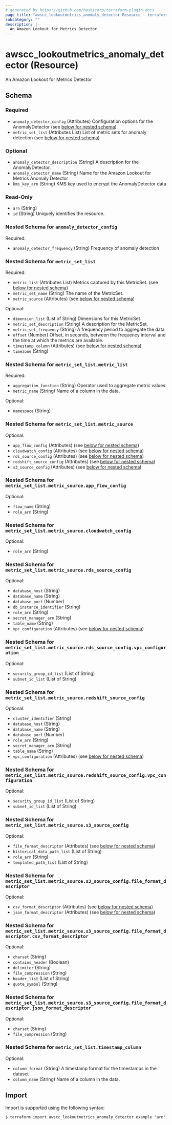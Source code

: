 ```yaml
---
# generated by https://github.com/hashicorp/terraform-plugin-docs
page_title: "awscc_lookoutmetrics_anomaly_detector Resource - terraform-provider-awscc"
subcategory: ""
description: |-
  An Amazon Lookout for Metrics Detector
---
```


# awscc_lookoutmetrics_anomaly_detector (Resource)

An Amazon Lookout for Metrics Detector



<!-- schema generated by tfplugindocs -->
## Schema

### Required

- `anomaly_detector_config` (Attributes) Configuration options for the AnomalyDetector (see [below for nested schema](#nestedatt--anomaly_detector_config))
- `metric_set_list` (Attributes List) List of metric sets for anomaly detection (see [below for nested schema](#nestedatt--metric_set_list))

### Optional

- `anomaly_detector_description` (String) A description for the AnomalyDetector.
- `anomaly_detector_name` (String) Name for the Amazon Lookout for Metrics Anomaly Detector
- `kms_key_arn` (String) KMS key used to encrypt the AnomalyDetector data

### Read-Only

- `arn` (String)
- `id` (String) Uniquely identifies the resource.

<a id="nestedatt--anomaly_detector_config"></a>
### Nested Schema for `anomaly_detector_config`

Required:

- `anomaly_detector_frequency` (String) Frequency of anomaly detection


<a id="nestedatt--metric_set_list"></a>
### Nested Schema for `metric_set_list`

Required:

- `metric_list` (Attributes List) Metrics captured by this MetricSet. (see [below for nested schema](#nestedatt--metric_set_list--metric_list))
- `metric_set_name` (String) The name of the MetricSet.
- `metric_source` (Attributes) (see [below for nested schema](#nestedatt--metric_set_list--metric_source))

Optional:

- `dimension_list` (List of String) Dimensions for this MetricSet.
- `metric_set_description` (String) A description for the MetricSet.
- `metric_set_frequency` (String) A frequency period to aggregate the data
- `offset` (Number) Offset, in seconds, between the frequency interval and the time at which the metrics are available.
- `timestamp_column` (Attributes) (see [below for nested schema](#nestedatt--metric_set_list--timestamp_column))
- `timezone` (String)

<a id="nestedatt--metric_set_list--metric_list"></a>
### Nested Schema for `metric_set_list.metric_list`

Required:

- `aggregation_function` (String) Operator used to aggregate metric values
- `metric_name` (String) Name of a column in the data.

Optional:

- `namespace` (String)


<a id="nestedatt--metric_set_list--metric_source"></a>
### Nested Schema for `metric_set_list.metric_source`

Optional:

- `app_flow_config` (Attributes) (see [below for nested schema](#nestedatt--metric_set_list--metric_source--app_flow_config))
- `cloudwatch_config` (Attributes) (see [below for nested schema](#nestedatt--metric_set_list--metric_source--cloudwatch_config))
- `rds_source_config` (Attributes) (see [below for nested schema](#nestedatt--metric_set_list--metric_source--rds_source_config))
- `redshift_source_config` (Attributes) (see [below for nested schema](#nestedatt--metric_set_list--metric_source--redshift_source_config))
- `s3_source_config` (Attributes) (see [below for nested schema](#nestedatt--metric_set_list--metric_source--s3_source_config))

<a id="nestedatt--metric_set_list--metric_source--app_flow_config"></a>
### Nested Schema for `metric_set_list.metric_source.app_flow_config`

Optional:

- `flow_name` (String)
- `role_arn` (String)


<a id="nestedatt--metric_set_list--metric_source--cloudwatch_config"></a>
### Nested Schema for `metric_set_list.metric_source.cloudwatch_config`

Optional:

- `role_arn` (String)


<a id="nestedatt--metric_set_list--metric_source--rds_source_config"></a>
### Nested Schema for `metric_set_list.metric_source.rds_source_config`

Optional:

- `database_host` (String)
- `database_name` (String)
- `database_port` (Number)
- `db_instance_identifier` (String)
- `role_arn` (String)
- `secret_manager_arn` (String)
- `table_name` (String)
- `vpc_configuration` (Attributes) (see [below for nested schema](#nestedatt--metric_set_list--metric_source--rds_source_config--vpc_configuration))

<a id="nestedatt--metric_set_list--metric_source--rds_source_config--vpc_configuration"></a>
### Nested Schema for `metric_set_list.metric_source.rds_source_config.vpc_configuration`

Optional:

- `security_group_id_list` (List of String)
- `subnet_id_list` (List of String)



<a id="nestedatt--metric_set_list--metric_source--redshift_source_config"></a>
### Nested Schema for `metric_set_list.metric_source.redshift_source_config`

Optional:

- `cluster_identifier` (String)
- `database_host` (String)
- `database_name` (String)
- `database_port` (Number)
- `role_arn` (String)
- `secret_manager_arn` (String)
- `table_name` (String)
- `vpc_configuration` (Attributes) (see [below for nested schema](#nestedatt--metric_set_list--metric_source--redshift_source_config--vpc_configuration))

<a id="nestedatt--metric_set_list--metric_source--redshift_source_config--vpc_configuration"></a>
### Nested Schema for `metric_set_list.metric_source.redshift_source_config.vpc_configuration`

Optional:

- `security_group_id_list` (List of String)
- `subnet_id_list` (List of String)



<a id="nestedatt--metric_set_list--metric_source--s3_source_config"></a>
### Nested Schema for `metric_set_list.metric_source.s3_source_config`

Optional:

- `file_format_descriptor` (Attributes) (see [below for nested schema](#nestedatt--metric_set_list--metric_source--s3_source_config--file_format_descriptor))
- `historical_data_path_list` (List of String)
- `role_arn` (String)
- `templated_path_list` (List of String)

<a id="nestedatt--metric_set_list--metric_source--s3_source_config--file_format_descriptor"></a>
### Nested Schema for `metric_set_list.metric_source.s3_source_config.file_format_descriptor`

Optional:

- `csv_format_descriptor` (Attributes) (see [below for nested schema](#nestedatt--metric_set_list--metric_source--s3_source_config--file_format_descriptor--csv_format_descriptor))
- `json_format_descriptor` (Attributes) (see [below for nested schema](#nestedatt--metric_set_list--metric_source--s3_source_config--file_format_descriptor--json_format_descriptor))

<a id="nestedatt--metric_set_list--metric_source--s3_source_config--file_format_descriptor--csv_format_descriptor"></a>
### Nested Schema for `metric_set_list.metric_source.s3_source_config.file_format_descriptor.csv_format_descriptor`

Optional:

- `charset` (String)
- `contains_header` (Boolean)
- `delimiter` (String)
- `file_compression` (String)
- `header_list` (List of String)
- `quote_symbol` (String)


<a id="nestedatt--metric_set_list--metric_source--s3_source_config--file_format_descriptor--json_format_descriptor"></a>
### Nested Schema for `metric_set_list.metric_source.s3_source_config.file_format_descriptor.json_format_descriptor`

Optional:

- `charset` (String)
- `file_compression` (String)





<a id="nestedatt--metric_set_list--timestamp_column"></a>
### Nested Schema for `metric_set_list.timestamp_column`

Optional:

- `column_format` (String) A timestamp format for the timestamps in the dataset
- `column_name` (String) Name of a column in the data.

## Import

Import is supported using the following syntax:

```shell
$ terraform import awscc_lookoutmetrics_anomaly_detector.example "arn"
```
